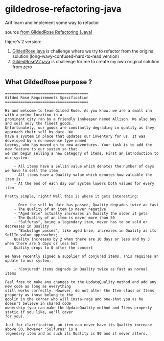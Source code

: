 # gildedrose-refactoring-java

Arif learn and implement some way to refactor 

source [from GildedRose Refactoring (Java)](https://github.com/emilybache/GildedRose-Refactoring-Kata/tree/main/Java)

thjere's 2 version:
1. [GildedRose.java](https://github.com/harifrahman/gildedrose-refactoring-java/blob/main/lib/src/main/java/com/gildedrose/refactoring/GildedRose.java) is challenge where we try to refactor from the original solution (long-wavy-confused-hard-to-read version)
2. [GildedRoseV2.java](https://github.com/harifrahman/gildedrose-refactoring-java/blob/main/lib/src/main/java/com/gildedrose/refactoring/GildedRoseV2.java) is challenge for me to create my own original solution from zero

## What GildedRose purpose ?

```text
======================================
Gilded Rose Requirements Specification
======================================

Hi and welcome to team Gilded Rose. As you know, we are a small inn with a prime location in a
prominent city ran by a friendly innkeeper named Allison. We also buy and sell only the finest goods.
Unfortunately, our goods are constantly degrading in quality as they approach their sell by date. We
have a system in place that updates our inventory for us. It was developed by a no-nonsense type named
Leeroy, who has moved on to new adventures. Your task is to add the new feature to our system so that
we can begin selling a new category of items. First an introduction to our system:

	- All items have a SellIn value which denotes the number of days we have to sell the item
	- All items have a Quality value which denotes how valuable the item is
	- At the end of each day our system lowers both values for every item

Pretty simple, right? Well this is where it gets interesting:

	- Once the sell by date has passed, Quality degrades twice as fast
	- The Quality of an item is never negative
	- "Aged Brie" actually increases in Quality the older it gets
	- The Quality of an item is never more than 50
	- "Sulfuras", being a legendary item, never has to be sold or decreases in Quality
	- "Backstage passes", like aged brie, increases in Quality as its SellIn value approaches;
	Quality increases by 2 when there are 10 days or less and by 3 when there are 5 days or less but
	Quality drops to 0 after the concert

We have recently signed a supplier of conjured items. This requires an update to our system:

	- "Conjured" items degrade in Quality twice as fast as normal items

Feel free to make any changes to the UpdateQuality method and add any new code as long as everything
still works correctly. However, do not alter the Item class or Items property as those belong to the
goblin in the corner who will insta-rage and one-shot you as he doesn't believe in shared code
ownership (you can make the UpdateQuality method and Items property static if you like, we'll cover
for you).

Just for clarification, an item can never have its Quality increase above 50, however "Sulfuras" is a
legendary item and as such its Quality is 80 and it never alters.
```